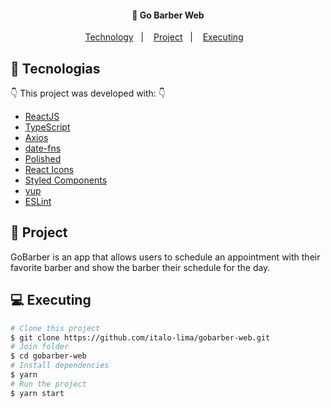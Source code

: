 <h4 align="center">
  🚀 Go Barber Web
</h4>

<p align="center">
    <a href="#-technology">Technology</a>&nbsp;&nbsp;&nbsp;|&nbsp;&nbsp;&nbsp;
    <a href="#-project">Project</a>&nbsp;&nbsp;&nbsp;|&nbsp;&nbsp;&nbsp;
    <a href="#-executing">Executing</a>&nbsp;&nbsp;&nbsp;
</p>

## :rocket: Tecnologias

:point_down: This project was developed with: :point_down:

- [ReactJS](https://pt-br.reactjs.org/)
- [TypeScript](https://www.typescriptlang.org/)
- [Axios](https://github.com/axios/axios)
- [date-fns](https://date-fns.org/)
- [Polished](https://github.com/styled-components/polished)
- [React Icons](https://react-icons.netlify.com/#/)
- [Styled Components](https://www.styled-components.com/)
- [yup](https://github.com/jquense/yup)
- [ESLint](https://eslint.org/)

## 🔖 Project

GoBarber is an app that allows users to schedule an appointment with their favorite barber and show the barber their schedule for the day.

## 💻 Executing

```bash
# Clone this project
$ git clone https://github.com/italo-lima/gobarber-web.git
# Join folder
$ cd gobarber-web
# Install dependencies
$ yarn 
# Run the project
$ yarn start
```
